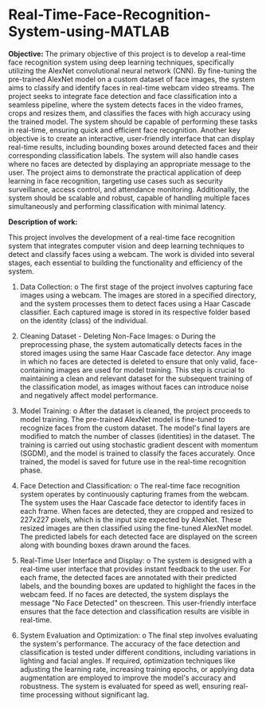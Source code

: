 # Real-Time-Face-Recognition-System-using-MATLAB
**Objective:**
The primary objective of this project is to develop a real-time face recognition 
system using deep learning techniques, specifically utilizing the AlexNet 
convolutional neural network (CNN). By fine-tuning the pre-trained AlexNet 
model on a custom dataset of face images, the system aims to classify and identify 
faces in real-time webcam video streams. The project seeks to integrate face 
detection and face classification into a seamless pipeline, where the system 
detects faces in the video frames, crops and resizes them, and classifies the faces 
with high accuracy using the trained model. The system should be capable of 
performing these tasks in real-time, ensuring quick and efficient face recognition. 
Another key objective is to create an interactive, user-friendly interface that can 
display real-time results, including bounding boxes around detected faces and their 
corresponding classification labels. The system will also handle cases where no 
faces are detected by displaying an appropriate message to the user. The project 
aims to demonstrate the practical application of deep learning in face recognition, 
targeting use cases such as security surveillance, access control, and attendance 
monitoring. Additionally, the system should be scalable and robust, capable of 
handling multiple faces simultaneously and performing classification with 
minimal latency. 


**Description of work:**

This project involves the development of a real-time face recognition system that 
integrates computer vision and deep learning techniques to detect and classify 
faces using a webcam. The work is divided into several stages, each essential to 
building the functionality and efficiency of the system. 
1. Data Collection: 
o The first stage of the project involves capturing face images using a 
webcam. The images are stored in a specified directory, and the system 
processes them to detect faces using a Haar Cascade classifier. Each 
captured image is stored in its respective folder based on the identity 
(class) of the individual. 
 
2. Cleaning Dataset - Deleting Non-Face Images: 
o During the preprocessing phase, the system automatically detects faces 
in the stored images using the same Haar Cascade face detector. Any 
image in which no faces are detected is deleted to ensure that only valid, 
face-containing images are used for model training. This step is crucial 
to maintaining a clean and relevant dataset for the subsequent training 
of the classification model, as images without faces can introduce noise 
and negatively affect model performance.

3. Model Training: 
o After the dataset is cleaned, the project proceeds to model training. The 
pre-trained AlexNet model is fine-tuned to recognize faces from the 
custom dataset. The model's final layers are modified to match the 
number of classes (identities) in the dataset. The training is carried out 
using stochastic gradient descent with momentum (SGDM), and the 
model is trained to classify the faces accurately. Once trained, the 
model is saved for future use in the real-time recognition phase. 
 
4. Face Detection and Classification: 
o The real-time face recognition system operates by continuously 
capturing frames from the webcam. The system uses the Haar Cascade 
face detector to identify faces in each frame. When faces are detected, 
they are cropped and resized to 227x227 pixels, which is the input size 
expected by AlexNet. These resized images are then classified using 
the fine-tuned AlexNet model. The predicted labels for each detected 
face are displayed on the screen along with bounding boxes drawn 
around the faces. 
 
5. Real-Time User Interface and Display: 
o The system is designed with a real-time user interface that provides 
instant feedback to the user. For each frame, the detected faces are 
annotated with their predicted labels, and the bounding boxes are 
updated to highlight the faces in the webcam feed. If no faces are 
detected, the system displays the message "No Face Detected" on thescreen.
This user-friendly interface ensures that the face detection and 
classification results are visible in real-time.

6. System Evaluation and Optimization: 
o The final step involves evaluating the system's performance. The 
accuracy of the face detection and classification is tested under 
different conditions, including variations in lighting and facial angles. 
If required, optimization techniques like adjusting the learning rate, 
increasing training epochs, or applying data augmentation are 
employed to improve the model's accuracy and robustness. The system 
is evaluated for speed as well, ensuring real-time processing without 
significant lag.



